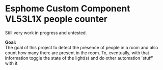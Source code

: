 # Esphome Custom Component VL53L1X people counter
Still very work in progress and untested.

**Goal:** <br />
The goal of this project to detect the presence of people in a room and also count how many there are present in the room. To, eventually, with that information toggle the state of the light(s) and do other automation 'stuff' with it.